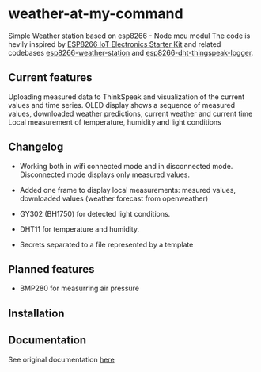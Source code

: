 # weather-at-my-command
Simple Weather station based on esp8266 - Node mcu modul
The code is hevily inspired by [ESP8266 IoT Electronics Starter Kit](https://www.tindie.com/products/squix78/esp8266-iot-electronics-starter-kit/#shipping) and related codebases [esp8266-weather-station](https://github.com/thingpulse/esp8266-weather-station) and [esp8266-dht-thingspeak-logger](https://github.com/squix78/esp8266-dht-thingspeak-logger).

## Current features
Uploading measured data to ThinkSpeak and visualization of the current values and time series.
OLED display shows a sequence of measured values, downloaded weather predictions, current weather and current time 
Local measurement of temperature, humidity and light conditions

## Changelog
* Working both in wifi connected mode and in disconnected mode. Disconnected mode displays only measured values.
* Added one frame to display local measurements: mesured values, downloaded values (weather forecast from openweather) 
* GY302 (BH1750) for detected light conditions.
* DHT11 for temperature and humidity.

* Secrets separated to a file represented by a template

## Planned features
 * BMP280 for measurring air pressure  
 
 ## Installation

 ## Documentation
 See original documentation [here](|https://blog.squix.org/wp-content/uploads/2018/09/esp8266weatherstationgettingstartedguide-20180911.pdf)
